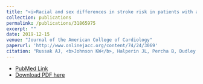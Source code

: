 ```yaml
---
title: "<i>Racial and sex differences in stroke risk in patients with atrial fibrillation</i>"
collection: publications
permalink: /publications/31865975
excerpt: ""
date: 2019-12-15
venue: "Journal of the American College of Cardiology"
paperurl: 'http://www.onlinejacc.org/content/74/24/3069'
citation: "Russak AJ, <b>Johnson KW</b>, Halperin JL, Percha B, Dudley JT. Racial and Sex Differences in Stroke Risk in Patients With Atrial Fibrillation. J Am Coll Cardiol. 2019 Dec 74 (24) 3069-3070. doi: 10.1016/j.jacc.2019.10.018"
---
```


* [PubMed Link](https://www.ncbi.nlm.nih.gov/pubmed/31865975)
* [Download PDF here](https://kippjohnson.com/files/31865975.pdf)

<script type='text/javascript' src='https://d1bxh8uas1mnw7.cloudfront.net/assets/embed.js'></script>
<div class='altmetric-embed' data-badge-type="medium-donut" data-doi="10.1016/j.jacc.2019.10.018" data-hide-no-mentions="true" data-hide-less-than="1" class="altmetric-embed"></div>

